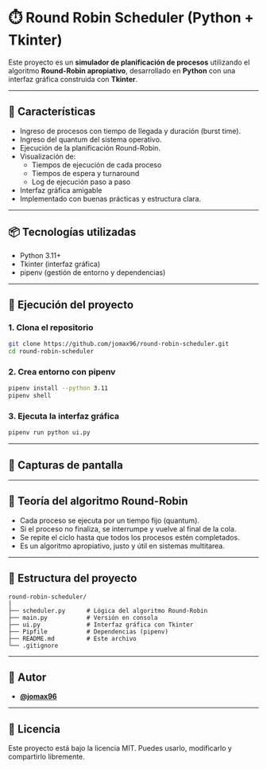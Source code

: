 # ⏱️ Round Robin Scheduler (Python + Tkinter)

Este proyecto es un **simulador de planificación de procesos** utilizando el algoritmo **Round-Robin apropiativo**, desarrollado en **Python** con una interfaz gráfica construida con **Tkinter**.

---

## 🎯 Características

- Ingreso de procesos con tiempo de llegada y duración (burst time).
- Ingreso del quantum del sistema operativo.
- Ejecución de la planificación Round-Robin.
- Visualización de:
  - Tiempos de ejecución de cada proceso
  - Tiempos de espera y turnaround
  - Log de ejecución paso a paso
- Interfaz gráfica amigable
- Implementado con buenas prácticas y estructura clara.

---

## 📦 Tecnologías utilizadas

- Python 3.11+
- Tkinter (interfaz gráfica)
- pipenv (gestión de entorno y dependencias)

---

## 🚀 Ejecución del proyecto

### 1. Clona el repositorio

```bash
git clone https://github.com/jomax96/round-robin-scheduler.git
cd round-robin-scheduler
```

### 2. Crea entorno con pipenv

```bash
pipenv install --python 3.11
pipenv shell
```

### 3. Ejecuta la interfaz gráfica

```bash
pipenv run python ui.py
```

---

## 📸 Capturas de pantalla

<!-- Agrega aquí una imagen si lo deseas -->
<!-- ![Interfaz](./screenshot.png) -->

---

## 🧠 Teoría del algoritmo Round-Robin

- Cada proceso se ejecuta por un tiempo fijo (quantum).
- Si el proceso no finaliza, se interrumpe y vuelve al final de la cola.
- Se repite el ciclo hasta que todos los procesos estén completados.
- Es un algoritmo apropiativo, justo y útil en sistemas multitarea.

---

## 📂 Estructura del proyecto

```
round-robin-scheduler/
│
├── scheduler.py      # Lógica del algoritmo Round-Robin
├── main.py           # Versión en consola
├── ui.py             # Interfaz gráfica con Tkinter
├── Pipfile           # Dependencias (pipenv)
├── README.md         # Este archivo
└── .gitignore
```

---

## 🙌 Autor

- **[@jomax96](https://github.com/jomax96)**

---

## 📄 Licencia

Este proyecto está bajo la licencia MIT. Puedes usarlo, modificarlo y compartirlo libremente.
